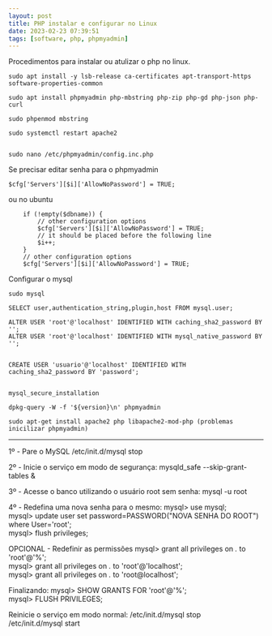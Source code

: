 ```yaml
---
layout: post
title: PHP instalar e configurar no Linux 
date: 2023-02-23 07:39:51 
tags: [software, php, phpmyadmin]
---  
```

Procedimentos para instalar ou atulizar o php no linux.

	sudo apt install -y lsb-release ca-certificates apt-transport-https software-properties-common

	sudo apt install phpmyadmin php-mbstring php-zip php-gd php-json php-curl

	sudo phpenmod mbstring

	sudo systemctl restart apache2


 	sudo nano /etc/phpmyadmin/config.inc.php
 
Se precisar editar senha para o phpmyadmin 

 	$cfg['Servers'][$i]['AllowNoPassword'] = TRUE;
 
ou no ubuntu 

		if (!empty($dbname)) {
		    // other configuration options
		    $cfg['Servers'][$i]['AllowNoPassword'] = TRUE;
		    // it should be placed before the following line
		    $i++;
		} 
		// other configuration options
		$cfg['Servers'][$i]['AllowNoPassword'] = TRUE;


Configurar o mysql

	sudo mysql

	SELECT user,authentication_string,plugin,host FROM mysql.user;

	ALTER USER 'root'@'localhost' IDENTIFIED WITH caching_sha2_password BY '';
	ALTER USER 'root'@'localhost' IDENTIFIED WITH mysql_native_password BY '';


	CREATE USER 'usuario'@'localhost' IDENTIFIED WITH caching_sha2_password BY 'password';


	mysql_secure_installation

	dpkg-query -W -f '${version}\n' phpmyadmin

	sudo apt-get install apache2 php libapache2-mod-php (problemas inicilizar phpmyadmin)

----
1º - Pare o MySQL
	/etc/init.d/mysql stop  

2º - Inicie o serviço em modo de segurança:
	mysqld_safe --skip-grant-tables &  

3º - Acesse o banco utilizando o usuário root sem senha:
	mysql -u root  

4º - Redefina uma nova senha para o mesmo:
	 mysql> use mysql;  
	 mysql> update user set password=PASSWORD("NOVA SENHA DO ROOT") where User='root';  
	 mysql> flush privileges;  

OPCIONAL - Redefinir as permissões
	 mysql> grant all privileges on *.* to 'root'@'%';  
	 mysql> grant all privileges on *.* to 'root'@'localhost';  
	 mysql> grant all privileges on *.* to 'root@localhost';  

Finalizando:
	 mysql> SHOW GRANTS FOR 'root'@'%';  
	 mysql> FLUSH PRIVILEGES;  


Reinicie o serviço em modo normal:
	/etc/init.d/mysql stop  
	/etc/init.d/mysql start  

